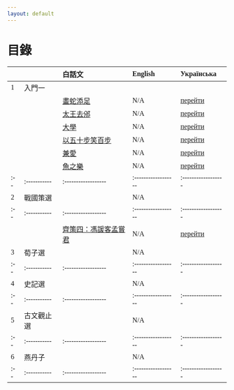 ```yaml
---
layout: default
---
```

<head>
  <!-- ... -->
  <link rel="stylesheet" type="text/css" href="https://fonts.googleapis.com/earlyaccess/cwtexkai.css">
  <style>
    body {
     font-family: "cwTeXKai", serif;
    }
    p.big {
      line-height: 3;
      font-size: x-large;
    }
    p {
      font-size: 1.5em;
    }
    </style>
</head>

# 目錄

|   |           | 白話文                                           | English   | Українська  |
|:--|:----------|:------------------|:------------------|:------------------|
| 1 | 入門一    |                                                  |            |             |
|   |          | [畫蛇添足](./pages/白話文/入門/畫蛇添足.html) | N/A                | [перейти](./pages/українська/вступ/7.html)|
|   |          | [太王去邠](./pages/白話文/入門/太王去邠.html) | N/A                | [перейти](./pages/українська/вступ/8.html)|
|   |          | [大學](./pages/白話文/入門/大學.html) | N/A                | [перейти](./pages/українська/вступ/9.html)|
|   |          | [以五十步笑百步](./docs/pages/白話文/入門/以五十步笑百步.html) | N/A                | [перейти](./docs/pages/українська/вступ/10.html)|
|   |          | [兼愛](./pages/白話文/入門/兼愛.html) | N/A                | [перейти](./pages/українська/вступ/11.html)|
|   |          | [魚之樂](./pages/白話文/入門/魚之樂.html) | N/A                | [перейти](./pages/українська/вступ/12.html)|
|:--|:-----------|:------------------|:------------------|:------------------|
| 2 | 戰國策選    |                                                  | N/A                |                                           |
|:--|:-----------|:------------------|:------------------|:------------------|
|   |          | [齊策四：馮諼客孟嘗君](./pages/白話文/入門/馮諼客孟嘗君.html)        | N/A                                     | [перейти](./pages/українська/стратегії/馮諼客孟嘗君ukr.html)|
| 3 | 荀子選    |                                                  | N/A                |                                           |
|:--|:-----------|:------------------|:------------------|:------------------|
| 4 | 史記選    |                                                  | N/A                |                                           |
|:--|:-----------|:------------------|:------------------|:------------------|
| 5 | 古文觀止選 |                                                  | N/A                |                                       |
|:--|:-----------|:------------------|:------------------|:------------------|
| 6 | 燕丹子    |                                                  | N/A                |                                       |
|:--|:-----------|:------------------|:------------------|:------------------|
